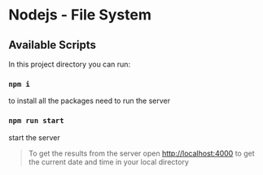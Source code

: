 # Nodejs - File System
## Available Scripts
In this project directory you can run:

### `npm i` 
to install all the packages need to run the server

### `npm run start`
start the server

>To get the results from the server
open [http://localhost:4000](http://localhost:4000) to get the current date and time in your local directory